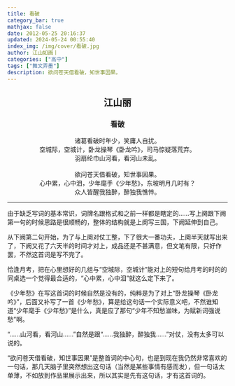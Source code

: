 ```yaml
---
title: 看破
category_bar: true
mathjax: false
date: 2012-05-25 20:16:37
updated: 2024-05-24 00:55:40
index_img: /img/cover/看破.jpg
author: 江山如画丨
categories: ["高中"]
tags: ["舞文弄墨"]
description: 欲问苍天借看破，知世事因果。
---
```


## <center>江山丽</center>

### <center>看破</center>

<center>诸葛看破时年少，笑庸人自扰。</center>

<center>空城际，空城计，卧龙操琴《卧龙吟》，司马惊疑落荒弃。</center>

<center>羽扇纶巾山河看，看河山未乱。</center>

<br/>

<center>欲问苍天借看破，知世事因果。</center>

<center>心中累，心中泪，少年麾手《少年愁》，东坡明月几时有？</center>

<center>众人皆醒我独醉，醉独我憔悴。</center>

---

由于缺乏写词的基本常识，词牌名跟格式和之前一样都是瞎定的……写上阕跟下阙第一句的时候思路是很顺畅的，整体的结构就是上阕写三国，下阙延伸到自己。

从下阙第二句开始，为了与上阕对仗工整，下了很大一番功夫，上阕半天就写出来了，下阙又花了六天半的时间才对上，成品还是不甚满意，但文笔有限，只好作罢，不然这首词是写不完了。

恰逢月考，把在心里想好的几组与“空城际，空城计”能对上的短句给月考的时的的同桌选一个觉得最合适的，“心中累，心中泪”就这么定下来了。

《少年愁》在写这首词的时候自然是没有的，纯粹是为了对上“卧龙操琴《卧龙吟》”，后面又补写了一首《少年愁》，算是给这句话一个实际意义吧，不然谁知道“少年麾手《少年愁》”是什么，真是应了那句“少年不知愁滋味，为赋新词强说愁”啊。

“……山河看，看河山……”自然是跟“……我独醉，醉独我……”对仗，没有太多可以说的。

“欲问苍天借看破，知世事因果”是整首词的中心句，也是到现在我仍然非常喜欢的一句话，那几天脑子里突然想出这句话（当然是某些事情有感而发），但一句话太单薄，不如放到作品里展示出来，所以其实是先有这句话，才有这首词的。